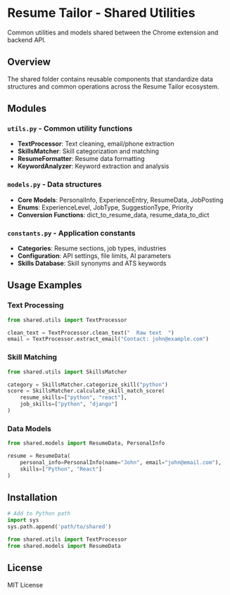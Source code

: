 # Resume Tailor - Shared Utilities

Common utilities and models shared between the Chrome extension and backend API.

## Overview

The shared folder contains reusable components that standardize data structures and common operations across the Resume Tailor ecosystem.

## Modules

### `utils.py` - Common utility functions
- **TextProcessor**: Text cleaning, email/phone extraction
- **SkillsMatcher**: Skill categorization and matching  
- **ResumeFormatter**: Resume data formatting
- **KeywordAnalyzer**: Keyword extraction and analysis

### `models.py` - Data structures
- **Core Models**: PersonalInfo, ExperienceEntry, ResumeData, JobPosting
- **Enums**: ExperienceLevel, JobType, SuggestionType, Priority
- **Conversion Functions**: dict_to_resume_data, resume_data_to_dict

### `constants.py` - Application constants
- **Categories**: Resume sections, job types, industries
- **Configuration**: API settings, file limits, AI parameters
- **Skills Database**: Skill synonyms and ATS keywords

## Usage Examples

### Text Processing
```python
from shared.utils import TextProcessor

clean_text = TextProcessor.clean_text("  Raw text  ")
email = TextProcessor.extract_email("Contact: john@example.com")
```

### Skill Matching
```python
from shared.utils import SkillsMatcher

category = SkillsMatcher.categorize_skill("python")
score = SkillsMatcher.calculate_skill_match_score(
    resume_skills=["python", "react"],
    job_skills=["python", "django"]
)
```

### Data Models
```python
from shared.models import ResumeData, PersonalInfo

resume = ResumeData(
    personal_info=PersonalInfo(name="John", email="john@email.com"),
    skills=["Python", "React"]
)
```

## Installation

```python
# Add to Python path
import sys
sys.path.append('path/to/shared')

from shared.utils import TextProcessor
from shared.models import ResumeData
```

## License

MIT License
